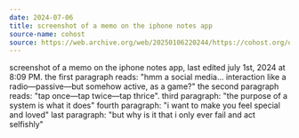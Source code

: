```yaml
---
date: 2024-07-06
title: screenshot of a memo on the iphone notes app
source-name: cohost
source: https://web.archive.org/web/20250106220244/https://cohost.org/quewon/post/7188126-p-style-font-size
---
```


screenshot of a memo on the iphone notes app, last edited july 1st, 2024 at 8:09 PM. the first paragraph reads: "hmm a social media... interaction like a radio—passive—but somehow active, as a game?" the second paragraph reads: "tap once—tap twice—tap thrice". third paragraph: "the purpose of a system is what it does" fourth paragraph: "i want to make you feel special and loved" last paragraph: "but why is it that i only ever fail and act selfishly"